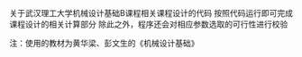 关于武汉理工大学机械设计基础B课程相关课程设计的代码
按照代码运行即可完成课程设计的相关计算部分
除此之外，程序还会对相应参数选取的可行性进行校验

注：使用的教材为黄华梁、彭文生的《机械设计基础》
